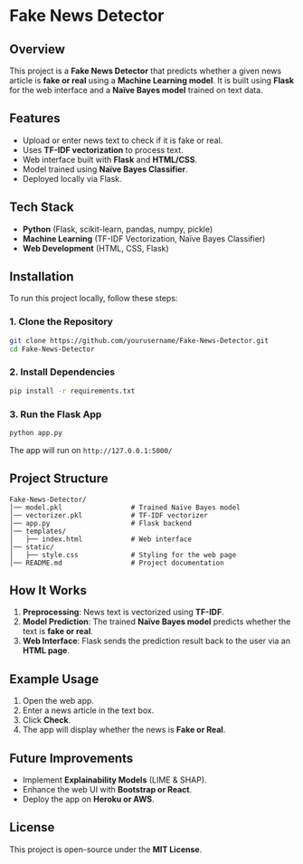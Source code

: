 # Fake News Detector

## Overview
This project is a **Fake News Detector** that predicts whether a given news article is **fake or real** using a **Machine Learning model**. It is built using **Flask** for the web interface and a **Naïve Bayes model** trained on text data.

## Features
- Upload or enter news text to check if it is fake or real.
- Uses **TF-IDF vectorization** to process text.
- Web interface built with **Flask** and **HTML/CSS**.
- Model trained using **Naïve Bayes Classifier**.
- Deployed locally via Flask.

## Tech Stack
- **Python** (Flask, scikit-learn, pandas, numpy, pickle)
- **Machine Learning** (TF-IDF Vectorization, Naïve Bayes Classifier)
- **Web Development** (HTML, CSS, Flask)

## Installation
To run this project locally, follow these steps:

### 1. Clone the Repository
```bash
git clone https://github.com/yourusername/Fake-News-Detector.git
cd Fake-News-Detector
```

### 2. Install Dependencies
```bash
pip install -r requirements.txt
```

### 3. Run the Flask App
```bash
python app.py
```
The app will run on `http://127.0.0.1:5000/`

## Project Structure
```
Fake-News-Detector/
│── model.pkl                 # Trained Naïve Bayes model
│── vectorizer.pkl            # TF-IDF vectorizer
│── app.py                    # Flask backend
│── templates/
│   ├── index.html            # Web interface
│── static/
│   ├── style.css             # Styling for the web page
│── README.md                 # Project documentation

```

## How It Works
1. **Preprocessing**: News text is vectorized using **TF-IDF**.
2. **Model Prediction**: The trained **Naïve Bayes model** predicts whether the text is **fake or real**.
3. **Web Interface**: Flask sends the prediction result back to the user via an **HTML page**.

## Example Usage
1. Open the web app.
2. Enter a news article in the text box.
3. Click **Check**.
4. The app will display whether the news is **Fake or Real**.

## Future Improvements
- Implement **Explainability Models** (LIME & SHAP).
- Enhance the web UI with **Bootstrap or React**.
- Deploy the app on **Heroku or AWS**.

## License
This project is open-source under the **MIT License**.


